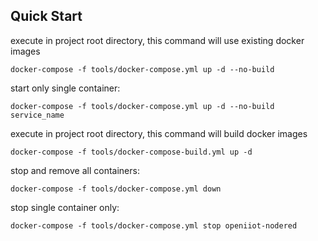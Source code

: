 ## Quick Start
execute in project root directory, this command will use existing docker images
```shell
docker-compose -f tools/docker-compose.yml up -d --no-build
```
start only single container:
```shell
docker-compose -f tools/docker-compose.yml up -d --no-build service_name
```
execute in project root directory, this command will build docker images
```shell
docker-compose -f tools/docker-compose-build.yml up -d
```
stop and remove all containers:
```shell
docker-compose -f tools/docker-compose.yml down
```
stop single container only:
```shell
docker-compose -f tools/docker-compose.yml stop openiiot-nodered
```